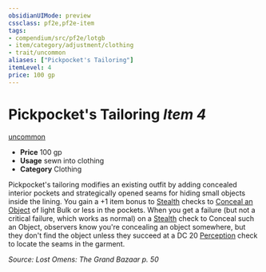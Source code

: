 ```yaml
---
obsidianUIMode: preview
cssclass: pf2e,pf2e-item
tags:
- compendium/src/pf2e/lotgb
- item/category/adjustment/clothing
- trait/uncommon
aliases: ["Pickpocket's Tailoring"]
itemLevel: 4
price: 100 gp
---
```

# Pickpocket's Tailoring *Item 4*  
[uncommon](../../../rules/traits/uncommon.md)  

- **Price** 100 gp
- **Usage** sewn into clothing
- **Category** Clothing

Pickpocket's tailoring modifies an existing outfit by adding concealed interior pockets and strategically opened seams for hiding small objects inside the lining. You gain a +1 item bonus to [Stealth](../../skills.md#Stealth) checks to [Conceal an Object](../../../rules/actions/conceal-an-object.md) of light Bulk or less in the pockets. When you get a failure (but not a critical failure, which works as normal) on a [Stealth](../../skills.md#Stealth) check to Conceal such an Object, observers know you're concealing an object somewhere, but they don't find the object unless they succeed at a DC 20 [Perception](../../skills.md#Perception) check to locate the seams in the garment.

*Source: Lost Omens: The Grand Bazaar p. 50*